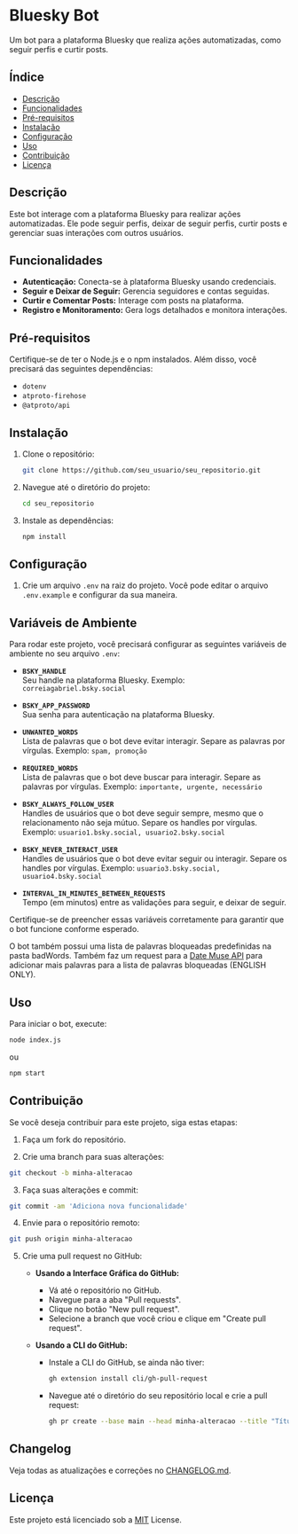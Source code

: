 # Bluesky Bot

Um bot para a plataforma Bluesky que realiza ações automatizadas, como seguir perfis e curtir posts.

## Índice

- [Descrição](#descrição)
- [Funcionalidades](#funcionalidades)
- [Pré-requisitos](#pré-requisitos)
- [Instalação](#instalação)
- [Configuração](#configuração)
- [Uso](#uso)
- [Contribuição](#contribuição)
- [Licença](#licença)

## Descrição

Este bot interage com a plataforma Bluesky para realizar ações automatizadas. Ele pode seguir perfis, deixar de seguir perfis, curtir posts e gerenciar suas interações com outros usuários.

## Funcionalidades

- **Autenticação:** Conecta-se à plataforma Bluesky usando credenciais.
- **Seguir e Deixar de Seguir:** Gerencia seguidores e contas seguidas.
- **Curtir e Comentar Posts:** Interage com posts na plataforma.
- **Registro e Monitoramento:** Gera logs detalhados e monitora interações.

## Pré-requisitos

Certifique-se de ter o Node.js e o npm instalados. Além disso, você precisará das seguintes dependências:

- `dotenv`
- `atproto-firehose`
- `@atproto/api`

## Instalação

1. Clone o repositório:

    ```bash
    git clone https://github.com/seu_usuario/seu_repositorio.git
    ```

2. Navegue até o diretório do projeto:

    ```bash
    cd seu_repositorio
    ```

3. Instale as dependências:

    ```bash
    npm install
    ```

## Configuração

1. Crie um arquivo `.env` na raiz do projeto. Você pode editar o arquivo `.env.example` e configurar da sua maneira.


## Variáveis de Ambiente

Para rodar este projeto, você precisará configurar as seguintes variáveis de ambiente no seu arquivo `.env`:

- **`BSKY_HANDLE`**  
  Seu handle na plataforma Bluesky. Exemplo: `correiagabriel.bsky.social`

- **`BSKY_APP_PASSWORD`**  
  Sua senha para autenticação na plataforma Bluesky.

- **`UNWANTED_WORDS`**  
  Lista de palavras que o bot deve evitar interagir. Separe as palavras por vírgulas. Exemplo: `spam, promoção`

- **`REQUIRED_WORDS`**  
  Lista de palavras que o bot deve buscar para interagir. Separe as palavras por vírgulas. Exemplo: `importante, urgente, necessário`

- **`BSKY_ALWAYS_FOLLOW_USER`**  
  Handles de usuários que o bot deve seguir sempre, mesmo que o relacionamento não seja mútuo. Separe os handles por vírgulas. Exemplo: `usuario1.bsky.social, usuario2.bsky.social`

- **`BSKY_NEVER_INTERACT_USER`**  
  Handles de usuários que o bot deve evitar seguir ou interagir. Separe os handles por vírgulas. Exemplo: `usuario3.bsky.social, usuario4.bsky.social`

- **`INTERVAL_IN_MINUTES_BETWEEN_REQUESTS`**  
  Tempo (em minutos) entre as validações para seguir, e deixar de seguir.

Certifique-se de preencher essas variáveis corretamente para garantir que o bot funcione conforme esperado.

O bot também possui uma lista de palavras bloqueadas predefinidas na pasta badWords.
Também faz um request para a [Date Muse API](https://www.datamuse.com/api/) para adicionar mais palavras para a lista de palavras bloqueadas (ENGLISH ONLY).

## Uso

Para iniciar o bot, execute:
```bash
node index.js
```
ou

```bash
npm start
```

## Contribuição
Se você deseja contribuir para este projeto, siga estas etapas:

1. Faça um fork do repositório.

2. Crie uma branch para suas alterações:
```bash
git checkout -b minha-alteracao
```
3. Faça suas alterações e commit:
```bash
git commit -am 'Adiciona nova funcionalidade'
```
4. Envie para o repositório remoto:
```bash
git push origin minha-alteracao
```
5. Crie uma pull request no GitHub:

    - **Usando a Interface Gráfica do GitHub:**
      - Vá até o repositório no GitHub.
      - Navegue para a aba "Pull requests".
      - Clique no botão "New pull request".
      - Selecione a branch que você criou e clique em "Create pull request".

    - **Usando a CLI do GitHub:**
      - Instale a CLI do GitHub, se ainda não tiver:
        ```bash
        gh extension install cli/gh-pull-request
        ```
      - Navegue até o diretório do seu repositório local e crie a pull request:
        ```bash
        gh pr create --base main --head minha-alteracao --title "Título da Pull Request" --body "Descrição da Pull Request"
        ```

## Changelog
Veja todas as atualizações e correções no [CHANGELOG.md](CHANGELOG.md).

## Licença
Este projeto está licenciado sob a [MIT](LICENSE) License. 